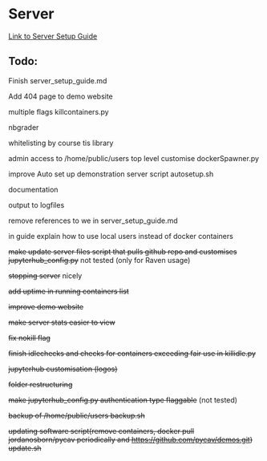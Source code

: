 # Server

[Link to Server Setup Guide](https://github.com/PyCav/Server/blob/master/server_setup_guide.md)


## Todo:

Finish server_setup_guide.md

Add 404 page to demo website

multiple flags killcontainers.py

nbgrader

whitelisting by course tis library

admin access to /home/public/users top level customise dockerSpawner.py

improve Auto set up demonstration server script autosetup.sh

documentation

output to logfiles

remove references to we in server_setup_guide.md

in guide explain how to use local users instead of docker containers

~~make update server files script that pulls github repo and customises jupyterhub_config.py~~ not tested (only for Raven usage)

~~stopping server~~ nicely 

~~add uptime in running containers list~~

~~improve demo website~~

~~make server stats easier to view~~

~~fix nokill flag~~

~~finish idlechecks and checks for containers exceeding fair use in killidle.py~~

~~jupyterhub customisation (logos)~~

~~folder restructuring~~

~~make jupyterhub_config.py authentication type flaggable~~ (not tested)

~~backup of /home/public/users backup.sh~~

~~updating software script(remove containers, docker pull jordanosborn/pycav periodically and https://github.com/pycav/demos.git) update.sh~~




